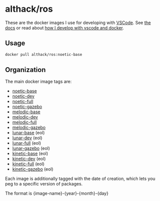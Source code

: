 # althack/ros

These are the docker images I use for developing with [VSCode](https://code.visualstudio.com/).
See [the docs](https://athackst.github.io/dockerfiles) or read about  [how I develop with vscode and docker](https://www.allisonthackston.com/articles/docker_development.html).

## Usage

```bash
docker pull althack/ros:noetic-base
```

## Organization

The main docker image tags are:

* [noetic-base](https://github.com/athackst/dockerfiles/blob/main/ros/noetic.Dockerfile)
* [noetic-dev](https://github.com/athackst/dockerfiles/blob/main/ros/noetic.Dockerfile)
* [noetic-full](https://github.com/athackst/dockerfiles/blob/main/ros/noetic.Dockerfile)
* [noetic-gazebo](https://github.com/athackst/dockerfiles/blob/main/ros/noetic.Dockerfile)
* [melodic-base](https://github.com/athackst/dockerfiles/blob/main/ros/melodic.Dockerfile)
* [melodic-dev](https://github.com/athackst/dockerfiles/blob/main/ros/melodic.Dockerfile)
* [melodic-full](https://github.com/athackst/dockerfiles/blob/main/ros/melodic.Dockerfile)
* [melodic-gazebo](https://github.com/athackst/dockerfiles/blob/main/ros/melodic.Dockerfile)
* [lunar-base](https://github.com/athackst/dockerfiles/blob/main/ros/lunar.Dockerfile) (eol)
* [lunar-dev](https://github.com/athackst/dockerfiles/blob/main/ros/lunar.Dockerfile) (eol)
* [lunar-full](https://github.com/athackst/dockerfiles/blob/main/ros/lunar.Dockerfile) (eol)
* [lunar-gazebo](https://github.com/athackst/dockerfiles/blob/main/ros/lunar.Dockerfile) (eol)
* [kinetic-base](https://github.com/athackst/dockerfiles/blob/main/ros/kinetic.Dockerfile) (eol)
* [kinetic-dev](https://github.com/athackst/dockerfiles/blob/main/ros/kinetic.Dockerfile) (eol)
* [kinetic-full](https://github.com/athackst/dockerfiles/blob/main/ros/kinetic.Dockerfile) (eol)
* [kinetic-gazebo](https://github.com/athackst/dockerfiles/blob/main/ros/kinetic.Dockerfile) (eol)

Each image is additionally tagged with the date of creation, which lets you peg to a specific version of packages.

The format is {image-name}-{year}-{month}-{day}